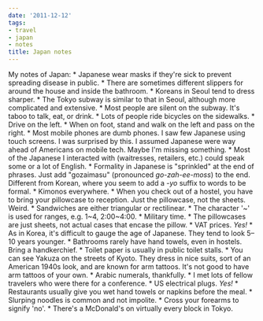 ```yaml
---
date: '2011-12-12'
tags:
- travel
- japan
- notes
title: Japan notes
---
```


My notes of Japan: * Japanese wear masks if they're sick to prevent spreading disease in public. * There are sometimes different slippers for around the house and inside the bathroom. * Koreans in Seoul tend to dress sharper. * The Tokyo subway is similar to that in Seoul, although more complicated and extensive. * Most people are silent on the subway. It's taboo to talk, eat, or drink. * Lots of people ride bicycles on the sidewalks. * Drive on the left. * When on foot, stand and walk on the left and pass on the right. * Most mobile phones are dumb phones. I saw few Japanese using touch screens. I was surprised by this. I assumed Japanese were way ahead of Americans on mobile tech. Maybe I'm missing something. * Most of the Japanese I interacted with (waitresses, retailers, etc.) could speak some or a lot of English. * Formality in Japanese is "sprinkled" at the end of phrases. Just add "gozaimasu" (pronounced *go-zah-ee-moss*) to the end. Different from Korean, where you seem to add a *-yo* suffix to words to be formal. * Kimonos everywhere. * When you check out of a hostel, you have to bring your pillowcase to reception. Just the pillowcase, not the sheets. Weird. * Sandwiches are either triangular or rectilinear. * The character '~' is used for ranges, e.g. 1~4, 2:00~4:00. * Military time. * The pillowcases are just sheets, not actual cases that encase the pillow. * VAT prices. *Yes!* * As in Korea, it's difficult to gauge the age of Japanese. They tend to look 5–10 years younger. * Bathrooms rarely have hand towels, even in hostels. Bring a handkerchief. * Toilet paper is usually in public toilet stalls. * You can see Yakuza on the streets of Kyoto. They dress in nice suits, sort of an American 1940s look, and are known for arm tattoos. It's not good to have arm tattoos of your own. * Arabic numerals, thankfully. * I met lots of fellow travelers who were there for a conference. * US electrical plugs. *Yes!* * Restaurants usually give you wet hand towels or napkins before the meal. * Slurping noodles is common and not impolite. * Cross your forearms to signify 'no'. * There's a McDonald's on virtually every block in Tokyo.
